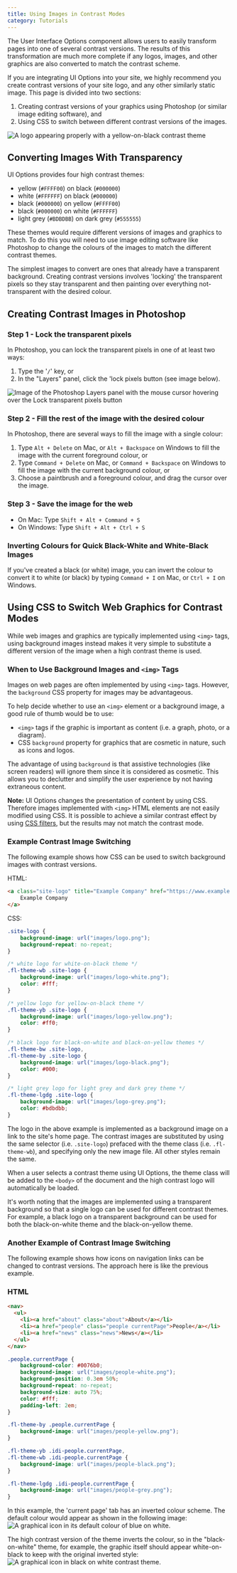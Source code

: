 ```yaml
---
title: Using Images in Contrast Modes
category: Tutorials
---
```


The User Interface Options component allows users to easily transform pages into one of several contrast versions. The
results of this transformation are much more complete if any logos, images, and other graphics are also converted to
match the contrast scheme.

If you are integrating UI Options into your site, we highly recommend you create contrast versions of your site logo,
and any other similarly static image. This page is divided into two sections:

1. Creating contrast versions of your graphics using Photoshop (or similar image editing software), and
2. Using CSS to switch between different contrast versions of the images.

![A logo appearing properly with a yellow-on-black contrast theme](/images//tutorial-uio-good-bad-logos.png)

## Converting Images With Transparency

UI Options provides four high contrast themes:

* yellow (`#FFFF00`) on black (`#000000`)
* white (`#FFFFFF`) on black (`#000000`)
* black (`#000000`) on yellow (`#FFFF00`)
* black (`#000000`) on white (`#FFFFFF`)
* light grey (`#BDBDBB`) on dark grey (`#555555`)

These themes would require different versions of images and graphics to match. To do this you will need to use image
editing software like Photoshop to change the colours of the images to match the different contrast themes.

The simplest images to convert are ones that already have a transparent background. Creating contrast versions involves
'locking' the transparent pixels so they stay transparent and then painting over everything not-transparent with the
desired colour.

## Creating Contrast Images in Photoshop

### Step 1 - Lock the transparent pixels

In Photoshop, you can lock the transparent pixels in one of at least two ways:

1. Type the '`/`' key, or
2. In the "Layers" panel, click the 'lock pixels button (see image below).

![Image of the Photoshop Layers panel with the mouse cursor hovering over the Lock transparent pixels button](/images//tutorial-uio-lock-pixels.png)

### Step 2 - Fill the rest of the image with the desired colour

In Photoshop, there are several ways to fill the image with a single colour:

1. Type `Alt + Delete` on Mac, or `Alt + Backspace` on Windows to fill the image with the current foreground colour, or
2. Type `Command + Delete` on Mac, or `Command + Backspace` on Windows to fill the image with the current background
   colour, or
3. Choose a paintbrush and a foreground colour, and drag the cursor over the image.

### Step 3 - Save the image for the web

* On Mac: Type `Shift + Alt + Command + S`
* On Windows: Type `Shift + Alt + Ctrl + S`

### Inverting Colours for Quick Black-White and White-Black Images

If you've created a black (or white) image, you can invert the colour to convert it to white (or black) by typing
`Command + I` on Mac, or `Ctrl + I` on Windows.

## Using CSS to Switch Web Graphics for Contrast Modes

While web images and graphics are typically implemented using `<img>` tags, using background images instead makes it
very simple to substitute a different version of the image when a high contrast theme is used.

### When to Use Background Images and `<img>` Tags

Images on web pages are often implemented by using `<img>` tags. However, the `background` CSS property for images may
be advantageous.

To help decide whether to use an `<img>` element or a background image, a good rule of thumb would be to use:

* `<img>` tags if the graphic is important as content (i.e. a graph, photo, or a diagram).
* CSS `background` property for graphics that are cosmetic in nature, such as icons and logos.

The advantage of using `background` is that assistive technologies (like screen readers) will ignore them since it is
considered as cosmetic. This allows you to declutter and simplify the user experience by not having extraneous content.

<div class="infusion-docs-note">
    <strong>Note:</strong> UI Options changes the presentation of content by using CSS. Therefore images implemented
    with <code>&lt;img&gt;</code> HTML elements are not easily modified using CSS. It is possible to achieve a similar
    contrast effect by using <a href="https://developer.mozilla.org/en/docs/Web/CSS/filter">CSS filters</a>, but the
    results may not match the contrast mode.
</div>

### Example Contrast Image Switching

The following example shows how CSS can be used to switch background images with contrast versions.

HTML:

```html
<a class="site-logo" title="Example Company" href="https://www.example.com">
    Example Company
</a>
```

CSS:

```css
.site-logo {
    background-image: url("images/logo.png");
    background-repeat: no-repeat;
}

/* white logo for white-on-black theme */
.fl-theme-wb .site-logo {
    background-image: url("images/logo-white.png");
    color: #fff;
}

/* yellow logo for yellow-on-black theme */
.fl-theme-yb .site-logo {
    background-image: url("images/logo-yellow.png");
    color: #ff0;
}

/* black logo for black-on-white and black-on-yellow themes */
.fl-theme-bw .site-logo,
.fl-theme-by .site-logo {
    background-image: url("images/logo-black.png");
    color: #000;
}

/* light grey logo for light grey and dark grey theme */
.fl-theme-lgdg .site-logo {
    background-image: url("images/logo-grey.png");
    color: #bdbdbb;
}
```

The logo in the above example is implemented as a background image on a link to the site's home page. The contrast
images are substituted by using the same selector (i.e. `.site-logo`) prefaced with the theme class (i.e.
`.fl-theme-wb`), and specifying only the new image file. All other styles remain the same.

When a user selects a contrast theme using UI Options, the theme class will be added to the `<body>` of the document and
the high contrast logo will automatically be loaded.

It's worth noting that the images are implemented using a transparent background so that a single logo can be used for
different contrast themes. For example, a black logo on a transparent background can be used for both the black-on-white
theme and the black-on-yellow theme.

### Another Example of Contrast Image Switching

The following example shows how icons on navigation links can be changed to contrast versions. The approach here is like
the previous example.

### HTML

```html
<nav>
  <ul>
    <li><a href="about" class="about">About</a></li>
    <li><a href="people" class="people currentPage">People</a></li>
    <li><a href="news" class="news">News</a></li>
  </ul>
</nav>
```

```css
.people.currentPage {
    background-color: #0076b0;
    background-image: url("images/people-white.png");
    background-position: 0.3em 50%;
    background-repeat: no-repeat;
    background-size: auto 75%;
    color: #fff;
    padding-left: 2em;
}

.fl-theme-by .people.currentPage {
    background-image: url("images/people-yellow.png");
}

.fl-theme-yb .idi-people.currentPage,
.fl-theme-wb .idi-people.currentPage {
    background-image: url("images/people-black.png");
}

.fl-theme-lgdg .idi-people.currentPage {
    background-image: url("images/people-grey.png");
}
```

In this example, the 'current page' tab has an inverted colour scheme. The default colour would appear as shown in the
following image:
![A graphical icon in its default colour of blue on white.](/images//tutorial-uio-icon-regular.png)

The high contrast version of the theme inverts the colour, so in the "black-on-white" theme, for example, the graphic
itself should appear white-on-black to keep with the original inverted style:
![A graphical icon in black on white contrast theme.](/images//tutorial-uio-icon-hc.png)
